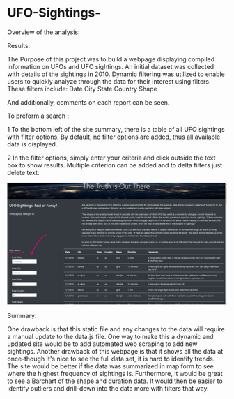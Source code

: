 # UFO-Sightings-
Overview of the analysis:

Results:

The Purpose of this project was to build a webpage displaying compiled information on UFOs and UFO sightings. An initial dataset was collected with details of the sightings in 2010. Dynamic filtering was utilized to enable users to quickly analyze through the data for their interest using filters. These filters include:
Date
City
State
Country
Shape
 
And additionally, comments on each report can be seen. 

To preform a search :

1 To the bottom left of the site summary, there is a table of all UFO sightings with filter options. By default, no filter options are added, thus all available data is displayed.

2 In the filter options, simply enter your criteria and click outside the text box to show results. Multiple criterion can be added and to delta filters just delete text.

![alt text](https://github.com/MellyCodes808/UFO-Sightings-/blob/main/static/images/how%20to%20use%20filters.png)


Summary:

 One drawback is that this static file and any changes to the data will require a manual update to the data.js file. One way to make this a dynamic and updated site would be to add automated web scraping to add new sightings. Another drawback of this webpage is that it shows all the data at once-though It's nice to see the full data set, it is hard to identify trends. The site would be better if the data was summarized in map form to see where the highest frequency of sightings is. Furthermore, it would be great to see a Barchart of the shape and duration data. It would then be easier to identify outliers and drill-down into the data more with filters that way.
